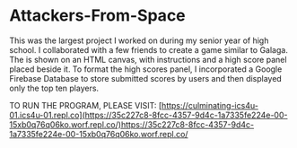 # Attackers-From-Space
This was the largest project I worked on during my senior year of high school. I collaborated with a few friends to create a game similar to Galaga. The is shown on an HTML canvas, with instructions and a high score panel placed beside it. To format the high scores panel, I incorporated a Google Firebase Database to store submitted scores by users and then displayed only the top ten players.

TO RUN THE PROGRAM, PLEASE VISIT: [https://culminating-ics4u-01.ics4u-01.repl.co](https://35c227c8-8fcc-4357-9d4c-1a7335fe224e-00-15xb0q76q06ko.worf.repl.co/)https://35c227c8-8fcc-4357-9d4c-1a7335fe224e-00-15xb0q76q06ko.worf.repl.co/
